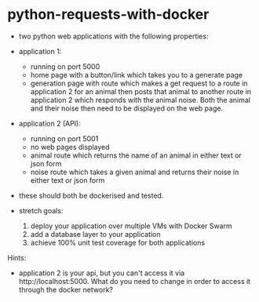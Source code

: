 # python-requests-with-docker

- two python web applications with the following properties:
- application 1:
	- running on port 5000
	- home page with a button/link which takes you to a generate page
	- generation page with route which makes a get request to a route in application 2 for an animal 
	then posts that animal to another route in application 2 which responds with the animal noise.
	Both the animal and their noise then need to be displayed on the web page.
- application 2 (API):
	- running on port 5001
	- no web pages displayed
	- animal route which returns the name of an animal in either text or json form
	- noise route which takes a given animal and returns their noise in either text or json form

- these should both be dockerised and tested.

- stretch goals:
	1. deploy your application over multiple VMs with Docker Swarm
	2. add a database layer to your application
	3. achieve 100% unit test coverage for both applications

Hints:
- application 2 is your api, but you can't access it via http://localhost:5000. 
What do you need to change in order to access it through the docker network?
